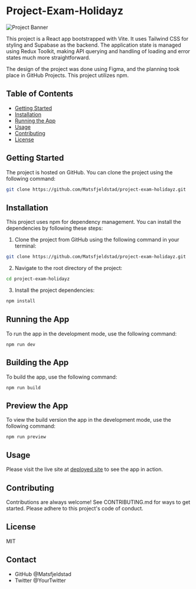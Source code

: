 # Project-Exam-Holidayz

![Project Banner](./src/assets/banner.png) <!--Replace with your actual banner image URL-->

This project is a React app bootstrapped with Vite. It uses Tailwind CSS for styling and Supabase as the backend. The application state is managed using Redux Toolkit, making API querying and handling of loading and error states much more straightforward.

The design of the project was done using Figma, and the planning took place in GitHub Projects. This project utilizes npm.

## Table of Contents
- [Getting Started](#getting-started)
- [Installation](#installation)
- [Running the App](#running-the-app)
- [Usage](#usage)
- [Contributing](#contributing)
- [License](#license)

## Getting Started
The project is hosted on GitHub. You can clone the project using the following command:
```bash
git clone https://github.com/Matsfjeldstad/project-exam-holidayz.git 
```

## Installation
This project uses npm for dependency management. You can install the dependencies by following these steps:

1. Clone the project from GitHub using the following command in your terminal:

```bash
git clone https://github.com/Matsfjeldstad/project-exam-holidayz.git
```

2. Navigate to the root directory of the project:
```bash
cd project-exam-holidayz
```

3. Install the project dependencies:

```bash
npm install
```

## Running the App
To run the app in the development mode, use the following command:
```
npm run dev
```
## Building the App
To build the app, use the following command:
```
npm run build
```
## Preview the App
To view the build version the app in the development mode, use the following command:
```
npm run preview
```

## Usage
<!-- Describe how to use your app -->
Please visit the live site at [deployed site](your-live-site-url) to see the app in action.

## Contributing
Contributions are always welcome! See CONTRIBUTING.md for ways to get started. Please adhere to this project's code of conduct.

## License
MIT

## Contact
- GitHub @Matsfjeldstad
- Twitter @YourTwitter 
